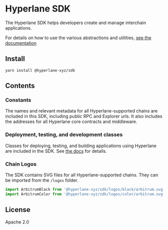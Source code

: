 # Hyperlane SDK

The Hyperlane SDK helps developers create and manage interchain applications.

For details on how to use the various abstractions and utilities, [see the documentation](https://docs.hyperlane.xyz/docs/sdks/building-applications)

## Install

`yarn install @hyperlane-xyz/sdk`

## Contents

### Constants

The names and relevant metadata for all Hyperlane-supported chains are included in this SDK, including public RPC and Explorer urls. It also includes the addresses for all Hyperlane core contracts and middleware.

### Deployment, testing, and development classes

Classes for deploying, testing, and building applications using Hyperlane are included in the SDK. See [the docs](https://docs.hyperlane.xyz/docs/sdks/building-applications/nodejs-sdk) for details.

### Chain Logos

The SDK contains SVG files for all Hyperlane-supported chains. They can be imported from the `/logos` folder.

```js
import ArbitrumBlack from '@hyperlane-xyz/sdk/logos/black/arbitrum.svg';
import ArbitrumColor from '@hyperlane-xyz/sdk/logos/color/arbitrum.svg';
```

## License

Apache 2.0

